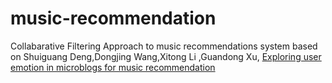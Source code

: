 # music-recommendation

Collabarative Filtering Approach to music recommendations system 
based on Shuiguang Deng,Dongjing Wang,Xitong Li ,Guandong Xu, [Exploring user emotion in microblogs for music recommendation](http://www.sciencedirect.com/science/article/pii/S0957417415005746)